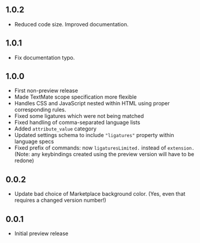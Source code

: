 ## 1.0.2

* Reduced code size. Improved documentation.

## 1.0.1

* Fix documentation typo.

## 1.0.0

* First non-preview release
* Made TextMate scope specification more flexible
* Handles CSS and JavaScript nested within HTML using proper corresponding rules.
* Fixed some ligatures which were not being matched
* Fixed handling of comma-separated language lists
* Added `attribute_value` category
* Updated settings schema to include `"ligatures"` property within language specs
* Fixed prefix of commands: now `ligaturesLimited.` instead of `extension.` (Note: any keybindings created using the preview version will have to be redone)

## 0.0.2

* Update bad choice of Marketplace background color. (Yes, even that requires a changed version number!)

## 0.0.1

* Initial preview release
